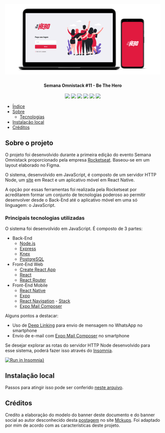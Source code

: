 <h1 align="center">
  <img alt="A imagem contém um notebook e um smartphone com telas da aplicação" title="Banner da aplicação Be The Hero" src="./assets/screenshots/banner.png" />
</h1>

<h4 align="center"> 
	Semana Omnistack #11 - Be The Hero
</h4>

<div align="center">
  <img src="https://img.shields.io/github/repo-size/marcel099/rs-so-11-be-the-hero.svg">
  <img src="https://img.shields.io/github/last-commit/marcel099/rs-so-11-be-the-hero.svg">
  <img src="https://img.shields.io/github/issues/marcel099/rs-so-11-be-the-hero.svg">
  <img src="https://img.shields.io/github/issues-closed/marcel099/rs-so-11-be-the-hero.svg">
  <img src="https://img.shields.io/github/license/marcel099/rs-so-11-be-the-hero.svg">
  <img src="https://img.shields.io/github/stars/marcel099/rs-so-11-be-the-hero.svg?style=social">
</div>

* [Índice](#índice)
* [Sobre](#sobre-o-projeto)
  * [Tecnologias](#principais-tecnologias-utilizadas)
* [Instalação local](#instalação-local)
* [Créditos](#créditos)

## Sobre o projeto

O projeto foi desenvolvido durante a primeira edição do evento Semana Omnistack proporcionado pela empresa [Rocketseat](https://rocketseat.com.br/). Baseou-se em um layout elaborado no Figma.

O sistema, desenvolvido em JavaScript, é composto de um servidor HTTP Node, um [site](https://be-the-hero.marcel099.vercel.app/) em React e um aplicativo móvel em React Native.

A opção por essas ferramentas foi realizada pela Rocketseat por acreditarem formar um conjunto de tecnologias poderoso ao permitir desenvolver desde o Back-End até o aplicativo móvel em uma só linguagem: o JavaScript.

### Principais tecnologias utilizadas

O sistema foi desenvolvido em JavaScript. É composto de 3 partes:

- Back-End
  - [Node.js](https://nodejs.org/en/)
  - [Express](https://expressjs.com/)
  - [Knex](https://knexjs.org/)
  - [PostgreSQL](https://www.postgresql.org/)
- Front-End Web
  - [Create React App](https://create-react-app.dev/)
  - [React](https://react.dev/)
  - [React Router](https://reactrouter.com/)
- Front-End Mobile
  - [React Native](https://reactnative.dev/)
  - [Expo](https://expo.dev/)
  - [React Navigation](https://reactnavigation.org/) - [Stack](https://reactnavigation.org/docs/stack-navigator/)
  - [Expo Mail Composer](https://docs.expo.dev/versions/latest/sdk/mail-composer)

Alguns pontos a destacar:

- Uso de [Deep Linking](https://reactnative.dev/docs/linking) para envio de mensagem no WhatsApp no smartphone
- Envio de e-mail com [Expo Mail Composer](https://docs.expo.dev/versions/latest/sdk/mail-composer) no smartphone

Se desejar explorar as rotas do servidor HTTP Node desenvolvido para esse sistema, poderá fazer isso através do [Insomnia](https://insomnia.rest/).

[![Run in Insomnia}](https://insomnia.rest/images/run.svg)](https://insomnia.rest/run/?label=Semana%20Omnistack%20%2311%20-%20Be%20The%20Hero&uri=https%3A%2F%2Fgithub.com%2Fmarcel099%2Frs-so-11-be-the-hero%2Fblob%2Fmaster%2Fassets%2Finsomnia_collection.json)

## Instalação local

Passos para atingir isso pode ser conferido <a href="./INSTALLATION.md">neste arquivo</a>.

## Créditos

Credito a elaboração do modelo do banner deste documento e do banner social ao autor desconhecido desta [postagem](https://mckups.com/pixel-4-and-pixelbook-go-mockup/) no site [Mckups](https://mckups.com). Foi adaptado por mim de acordo com as características deste projeto.